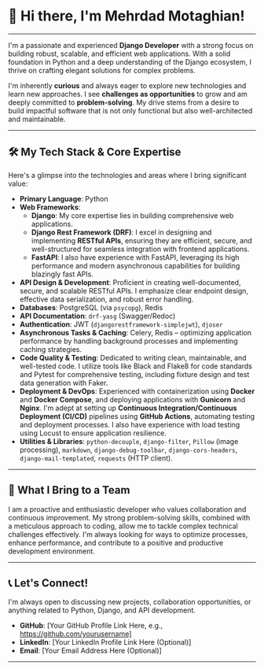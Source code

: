 # 👋 Hi there, I'm Mehrdad Motaghian!

---

I'm a passionate and experienced **Django Developer** with a strong focus on building robust, scalable, and efficient web applications. With a solid foundation in Python and a deep understanding of the Django ecosystem, I thrive on crafting elegant solutions for complex problems.

I'm inherently **curious** and always eager to explore new technologies and learn new approaches. I see **challenges as opportunities** to grow and am deeply committed to **problem-solving**. My drive stems from a desire to build impactful software that is not only functional but also well-architected and maintainable.

---

## 🛠️ My Tech Stack & Core Expertise

Here's a glimpse into the technologies and areas where I bring significant value:

* **Primary Language**: Python
* **Web Frameworks**:
    * **Django**: My core expertise lies in building comprehensive web applications.
    * **Django Rest Framework (DRF)**: I excel in designing and implementing **RESTful APIs**, ensuring they are efficient, secure, and well-structured for seamless integration with frontend applications.
    * **FastAPI**: I also have experience with FastAPI, leveraging its high performance and modern asynchronous capabilities for building blazingly fast APIs.
* **API Design & Development**: Proficient in creating well-documented, secure, and scalable RESTful APIs. I emphasize clear endpoint design, effective data serialization, and robust error handling.
* **Databases**: PostgreSQL (via `psycopg`), Redis
* **API Documentation**: `drf-yasg` (Swagger/Redoc)
* **Authentication**: JWT (`djangorestframework-simplejwt`), `djoser`
* **Asynchronous Tasks & Caching**: Celery, Redis – optimizing application performance by handling background processes and implementing caching strategies.
* **Code Quality & Testing**: Dedicated to writing clean, maintainable, and well-tested code. I utilize tools like Black and Flake8 for code standards and Pytest for comprehensive testing, including fixture design and test data generation with Faker.
* **Deployment & DevOps**: Experienced with containerization using **Docker** and **Docker Compose**, and deploying applications with **Gunicorn** and **Nginx**. I'm adept at setting up **Continuous Integration/Continuous Deployment (CI/CD)** pipelines using **GitHub Actions**, automating testing and deployment processes. I also have experience with load testing using Locust to ensure application resilience.
* **Utilities & Libraries**: `python-decouple`, `django-filter`, `Pillow` (image processing), `markdown`, `django-debug-toolbar`, `django-cors-headers`, `django-mail-templated`, `requests` (HTTP client).

---

## 🚀 What I Bring to a Team

I am a proactive and enthusiastic developer who values collaboration and continuous improvement. My strong problem-solving skills, combined with a meticulous approach to coding, allow me to tackle complex technical challenges effectively. I'm always looking for ways to optimize processes, enhance performance, and contribute to a positive and productive development environment.

---

## 📞 Let's Connect!

I'm always open to discussing new projects, collaboration opportunities, or anything related to Python, Django, and API development.

* **GitHub**: [Your GitHub Profile Link Here, e.g., https://github.com/yourusername]
* **LinkedIn**: [Your LinkedIn Profile Link Here (Optional)]
* **Email**: [Your Email Address Here (Optional)]

---
